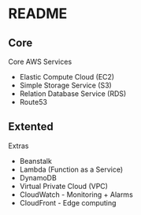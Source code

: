 # README

## Core

Core AWS Services

* Elastic Compute Cloud (EC2)
* Simple Storage Service (S3)
* Relation Database Service (RDS)
* Route53

## Extented

Extras

* Beanstalk
* Lambda (Function as a Service)
* DynamoDB
* Virtual Private Cloud (VPC)
* CloudWatch - Monitoring + Alarms
* CloudFront - Edge computing
